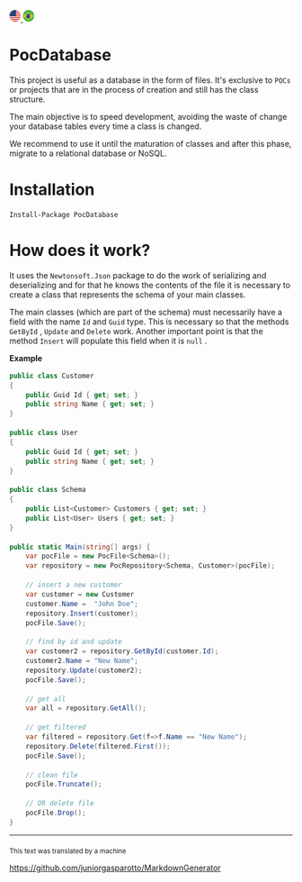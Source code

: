 [
  ![Inglês](https://github.com/juniorgasparotto/PocDatabase/blob/master/doc/img/en-us.png)
](https://github.com/juniorgasparotto/PocDatabase)
[
  ![Português](https://github.com/juniorgasparotto/PocDatabase/blob/master/doc/img/pt-br.png)
](https://github.com/juniorgasparotto/PocDatabase/blob/master/readme-pt-br.md)

# PocDatabase

This project is useful as a database in the form of files. It's exclusive to `POCs` or projects that are in the process of creation and still has the class structure.

The main objective is to speed development, avoiding the waste of change your database tables every time a class is changed.

We recommend to use it until the maturation of classes and after this phase, migrate to a relational database or NoSQL.

# Installation

```
Install-Package PocDatabase
```

# How does it work?

It uses the `Newtonsoft.Json` package to do the work of serializing and deserializing and for that he knows the contents of the file it is necessary to create a class that represents the schema of your main classes.

The main classes (which are part of the schema) must necessarily have a field with the name `Id` and `Guid` type. This is necessary so that the methods `GetById` , `Update` and `Delete` work. Another important point is that the method `Insert` will populate this field when it is `null` .

**Example**

```csharp
public class Customer
{
    public Guid Id { get; set; }
    public string Name { get; set; }
}

public class User
{
    public Guid Id { get; set; }
    public string Name { get; set; }
}

public class Schema
{
    public List<Customer> Customers { get; set; }
    public List<User> Users { get; set; }
}

public static Main(string[] args) {
    var pocFile = new PocFile<Schema>();
    var repository = new PocRepository<Schema, Customer>(pocFile);

    // insert a new customer
    var customer = new Customer
    customer.Name =  "John Doe";
    repository.Insert(customer);
    pocFile.Save();

    // find by id and update
    var customer2 = repository.GetById(customer.Id);
    customer2.Name = "New Name";
    repository.Update(customer2);
    pocFile.Save();

    // get all
    var all = repository.GetAll();

    // get filtered
    var filtered = repository.Get(f=>f.Name == "New Name");
    repository.Delete(filtered.First());
    pocFile.Save();

    // clean file
    pocFile.Truncate();

    // OR delete file
    pocFile.Drop();
}
```

* * *

<sub>This text was translated by a machine</sub>

https://github.com/juniorgasparotto/MarkdownGenerator